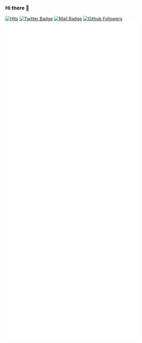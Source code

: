 ### Hi there 👋
[![Hits](https://hits.seeyoufarm.com/api/count/incr/badge.svg?url=https%3A%2F%2Fgithub.com%2Fcqtd)](https://github.com/cqtd)
[![Twitter Badge](https://img.shields.io/badge/-Twitter-1877f2?style=flat-square&logo=twitter&logoColor=white&link=https://twitter.com/cqnity/)](https://twitter.com/cqnity/)
[![Mail Badge](https://img.shields.io/badge/-Gmail-d14836?style=flat-square&logo=Gmail&logoColor=white&link=mailto:cqtd@pm.me)](mailto:cqtd@pm.me)
[![Github Followers](https://img.shields.io/github/followers/cqtd?color=06d6a0&label=Github%20Followers&style=for-the-badge=600x20)](https://github.com/cqtd?tab=followers)
![Metrics](https://github.com/cqtd/cqtd/blob/main/github-metrics.svg)

<!--
**cqtd/cqtd** is a ✨ _special_ ✨ repository because its `README.md` (this file) appears on your GitHub profile.

Here are some ideas to get you started:

- 🔭 I’m currently working on ...
- 🌱 I’m currently learning ...
- 👯 I’m looking to collaborate on ...
- 🤔 I’m looking for help with ...
- 💬 Ask me about ...
- 📫 How to reach me: ...
- 😄 Pronouns: ...
- ⚡ Fun fact: ...
-->
